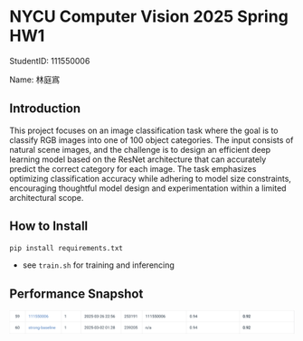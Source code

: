# NYCU Computer Vision 2025 Spring HW1

StudentID: 111550006

Name: 林庭寪

## Introduction

This project focuses on an image classification task where the goal is to classify RGB images into one of 100 object categories. The input consists of natural scene images, and the challenge is to design an efficient deep learning model based on the ResNet architecture that can accurately predict the correct category for each image. The task emphasizes optimizing classification accuracy while adhering to model size constraints, encouraging thoughtful model design and experimentation within a limited architectural scope.

## How to Install

```bash
pip install requirements.txt
```

* see `train.sh` for training and inferencing

## Performance Snapshot
![Leader Board Screenshot](leaderboard.png)
